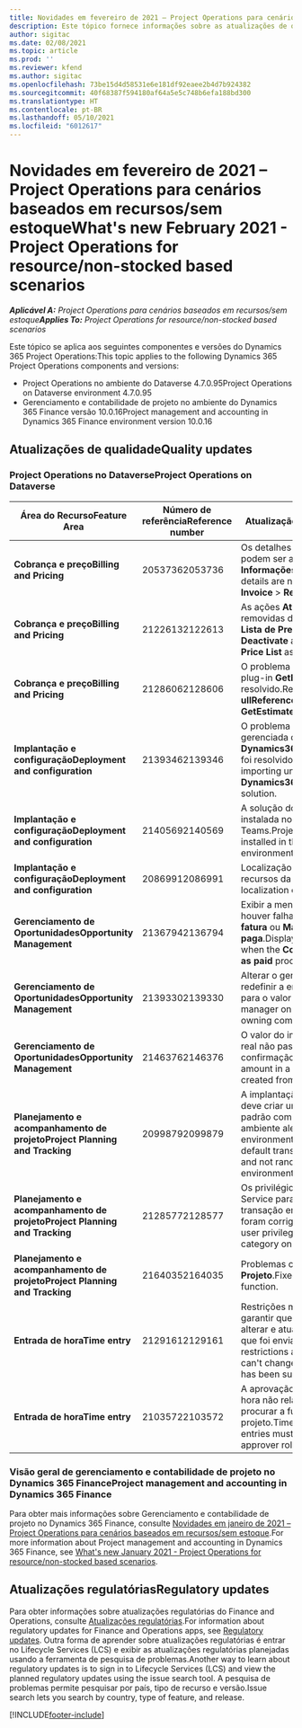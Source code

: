 ```yaml
---
title: Novidades em fevereiro de 2021 – Project Operations para cenários baseados em recursos/sem estoque
description: Este tópico fornece informações sobre as atualizações de qualidade disponíveis na versão de fevereiro de 2021 do Project Operations para cenários baseados em recursos/sem estoque.
author: sigitac
ms.date: 02/08/2021
ms.topic: article
ms.prod: ''
ms.reviewer: kfend
ms.author: sigitac
ms.openlocfilehash: 73be15d4d58531e6e181df92eaee2b4d7b924382
ms.sourcegitcommit: 40f68387f594180af64a5e5c748b6efa188bd300
ms.translationtype: HT
ms.contentlocale: pt-BR
ms.lasthandoff: 05/10/2021
ms.locfileid: "6012617"
---
```

# <a name="whats-new-february-2021---project-operations-for-resourcenon-stocked-based-scenarios"></a><span data-ttu-id="23f15-103">Novidades em fevereiro de 2021 – Project Operations para cenários baseados em recursos/sem estoque</span><span class="sxs-lookup"><span data-stu-id="23f15-103">What's new February 2021 - Project Operations for resource/non-stocked based scenarios</span></span>

<span data-ttu-id="23f15-104">_**Aplicável A:** Project Operations para cenários baseados em recursos/sem estoque_</span><span class="sxs-lookup"><span data-stu-id="23f15-104">_**Applies To:** Project Operations for resource/non-stocked based scenarios_</span></span>

<span data-ttu-id="23f15-105">Este tópico se aplica aos seguintes componentes e versões do Dynamics 365 Project Operations:</span><span class="sxs-lookup"><span data-stu-id="23f15-105">This topic applies to the following Dynamics 365 Project Operations components and versions:</span></span>

- <span data-ttu-id="23f15-106">Project Operations no ambiente do Dataverse 4.7.0.95</span><span class="sxs-lookup"><span data-stu-id="23f15-106">Project Operations on Dataverse environment 4.7.0.95</span></span>
- <span data-ttu-id="23f15-107">Gerenciamento e contabilidade de projeto no ambiente do Dynamics 365 Finance versão 10.0.16</span><span class="sxs-lookup"><span data-stu-id="23f15-107">Project management and accounting in Dynamics 365 Finance environment version 10.0.16</span></span> 

## <a name="quality-updates"></a><span data-ttu-id="23f15-108">Atualizações de qualidade</span><span class="sxs-lookup"><span data-stu-id="23f15-108">Quality updates</span></span>

### <a name="project-operations-on-dataverse"></a><span data-ttu-id="23f15-109">Project Operations no Dataverse</span><span class="sxs-lookup"><span data-stu-id="23f15-109">Project Operations on Dataverse</span></span>

| <span data-ttu-id="23f15-110">**Área do Recurso**</span><span class="sxs-lookup"><span data-stu-id="23f15-110">**Feature Area**</span></span> | <span data-ttu-id="23f15-111">**Número de referência**</span><span class="sxs-lookup"><span data-stu-id="23f15-111">**Reference number**</span></span> | <span data-ttu-id="23f15-112">**Atualização de qualidade**</span><span class="sxs-lookup"><span data-stu-id="23f15-112">**Quality update**</span></span> |
| --- | --- | --- |
| <span data-ttu-id="23f15-113">**Cobrança e preço**</span><span class="sxs-lookup"><span data-stu-id="23f15-113">**Billing and Pricing**</span></span> | <span data-ttu-id="23f15-114">2053736</span><span class="sxs-lookup"><span data-stu-id="23f15-114">2053736</span></span> | <span data-ttu-id="23f15-115">Os detalhes da linha da fatura agora podem ser acessados em **Fatura** > **Informações relacionadas**.</span><span class="sxs-lookup"><span data-stu-id="23f15-115">Invoice line details are now accessible by going to **Invoice** > **Related information**.</span></span> |
| <span data-ttu-id="23f15-116">**Cobrança e preço**</span><span class="sxs-lookup"><span data-stu-id="23f15-116">**Billing and Pricing**</span></span> | <span data-ttu-id="23f15-117">2122613</span><span class="sxs-lookup"><span data-stu-id="23f15-117">2122613</span></span> | <span data-ttu-id="23f15-118">As ações **Ativar** e **Desativar** foram removidas das entidades de associação **Lista de Preços**.</span><span class="sxs-lookup"><span data-stu-id="23f15-118">The **Activate** and **Deactivate** actions were removed from the **Price List** association entities.</span></span> |
| <span data-ttu-id="23f15-119">**Cobrança e preço**</span><span class="sxs-lookup"><span data-stu-id="23f15-119">**Billing and Pricing**</span></span> | <span data-ttu-id="23f15-120">2128606</span><span class="sxs-lookup"><span data-stu-id="23f15-120">2128606</span></span> | <span data-ttu-id="23f15-121">O problema no **ullReferenceException** no plug-in **GetEstimatesForProject** foi resolvido.</span><span class="sxs-lookup"><span data-stu-id="23f15-121">Resolved the issue with **ullReferenceException** in the **GetEstimatesForProject** plug-in.</span></span> |
| <span data-ttu-id="23f15-122">**Implantação e configuração**</span><span class="sxs-lookup"><span data-stu-id="23f15-122">**Deployment and configuration**</span></span> | <span data-ttu-id="23f15-123">2139346</span><span class="sxs-lookup"><span data-stu-id="23f15-123">2139346</span></span> | <span data-ttu-id="23f15-124">O problema com a importação não gerenciada da solução **Dynamics365ProjectOperationsDualWrite** foi resolvido.</span><span class="sxs-lookup"><span data-stu-id="23f15-124">Resolved the issue with importing unmanaged **Dynamics365ProjectOperationsDualWrite** solution.</span></span> |
| <span data-ttu-id="23f15-125">**Implantação e configuração**</span><span class="sxs-lookup"><span data-stu-id="23f15-125">**Deployment and configuration**</span></span> | <span data-ttu-id="23f15-126">2140569</span><span class="sxs-lookup"><span data-stu-id="23f15-126">2140569</span></span> | <span data-ttu-id="23f15-127">A solução do projeto não deve estar instalada nos ambientes do Dataverse Teams.</span><span class="sxs-lookup"><span data-stu-id="23f15-127">Project solution must not be installed in the Dataverse Teams environments.</span></span> |
| <span data-ttu-id="23f15-128">**Implantação e configuração**</span><span class="sxs-lookup"><span data-stu-id="23f15-128">**Deployment and configuration**</span></span> | <span data-ttu-id="23f15-129">2086991</span><span class="sxs-lookup"><span data-stu-id="23f15-129">2086991</span></span> | <span data-ttu-id="23f15-130">Localização de personalização restrita de recursos da web.</span><span class="sxs-lookup"><span data-stu-id="23f15-130">Restricted customizing localization of web resources.</span></span> |
| <span data-ttu-id="23f15-131">**Gerenciamento de Oportunidades**</span><span class="sxs-lookup"><span data-stu-id="23f15-131">**Opportunity Management**</span></span> | <span data-ttu-id="23f15-132">2136794</span><span class="sxs-lookup"><span data-stu-id="23f15-132">2136794</span></span> | <span data-ttu-id="23f15-133">Exibir a mensagem de erro correta se houver falha nos processos **Confirmar fatura** ou **Marcar fatura como paga**.</span><span class="sxs-lookup"><span data-stu-id="23f15-133">Display the correct error message when the **Confirm invoice** or **Mark invoice as paid** processes fail.</span></span> |
| <span data-ttu-id="23f15-134">**Gerenciamento de Oportunidades**</span><span class="sxs-lookup"><span data-stu-id="23f15-134">**Opportunity Management**</span></span> | <span data-ttu-id="23f15-135">2139330</span><span class="sxs-lookup"><span data-stu-id="23f15-135">2139330</span></span> | <span data-ttu-id="23f15-136">Alterar o gerente de Projeto não deve redefinir a empresa proprietária de volta para o valor padrão.</span><span class="sxs-lookup"><span data-stu-id="23f15-136">Changing the Project manager on a project must not reset the owning company back to the default value.</span></span> |
| <span data-ttu-id="23f15-137">**Gerenciamento de Oportunidades**</span><span class="sxs-lookup"><span data-stu-id="23f15-137">**Opportunity Management**</span></span> | <span data-ttu-id="23f15-138">2146376</span><span class="sxs-lookup"><span data-stu-id="23f15-138">2146376</span></span> | <span data-ttu-id="23f15-139">O valor do imposto corrigido em um dado real não passível de cobrança é criado na confirmação da fatura.</span><span class="sxs-lookup"><span data-stu-id="23f15-139">Corrected tax amount in a non-chargeable actual is created from invoice confirmation.</span></span> |
| <span data-ttu-id="23f15-140">**Planejamento e acompanhamento de projeto**</span><span class="sxs-lookup"><span data-stu-id="23f15-140">**Project Planning and Tracking**</span></span> | <span data-ttu-id="23f15-141">2099879</span><span class="sxs-lookup"><span data-stu-id="23f15-141">2099879</span></span> | <span data-ttu-id="23f15-142">A implantação do ambiente do Dataverse deve criar uma categoria de transação padrão com ID estático e não gerar um por ambiente aleatoriamente.</span><span class="sxs-lookup"><span data-stu-id="23f15-142">The Dataverse environment deployment must create a default transaction category with a static ID and not randomly generate one per environment.</span></span> |
| <span data-ttu-id="23f15-143">**Planejamento e acompanhamento de projeto**</span><span class="sxs-lookup"><span data-stu-id="23f15-143">**Project Planning and Tracking**</span></span> | <span data-ttu-id="23f15-144">2128577</span><span class="sxs-lookup"><span data-stu-id="23f15-144">2128577</span></span> | <span data-ttu-id="23f15-145">Os privilégios de usuário do Project Service para atualizar a categoria de transação em uma atribuição de recurso foram corrigidos.</span><span class="sxs-lookup"><span data-stu-id="23f15-145">Fixed the Project service user privileges to update the transaction category on a resource assignment.</span></span> |
| <span data-ttu-id="23f15-146">**Planejamento e acompanhamento de projeto**</span><span class="sxs-lookup"><span data-stu-id="23f15-146">**Project Planning and Tracking**</span></span> | <span data-ttu-id="23f15-147">2164035</span><span class="sxs-lookup"><span data-stu-id="23f15-147">2164035</span></span> | <span data-ttu-id="23f15-148">Problemas corrigidos com a função **Copiar Projeto**.</span><span class="sxs-lookup"><span data-stu-id="23f15-148">Fixed issues with the **Copy Project** function.</span></span> |
| <span data-ttu-id="23f15-149">**Entrada de hora**</span><span class="sxs-lookup"><span data-stu-id="23f15-149">**Time entry**</span></span> | <span data-ttu-id="23f15-150">2129161</span><span class="sxs-lookup"><span data-stu-id="23f15-150">2129161</span></span> | <span data-ttu-id="23f15-151">Restrições mais rígidas são aplicadas para garantir que os usuários não possam alterar e atualizar uma entrada de tempo que foi enviada ou aprovada.</span><span class="sxs-lookup"><span data-stu-id="23f15-151">Tighter restrictions are applied to ensure users can't change and update a time entry that has been submitted or approved.</span></span> |
| <span data-ttu-id="23f15-152">**Entrada de hora**</span><span class="sxs-lookup"><span data-stu-id="23f15-152">**Time entry**</span></span> | <span data-ttu-id="23f15-153">2103572</span><span class="sxs-lookup"><span data-stu-id="23f15-153">2103572</span></span> | <span data-ttu-id="23f15-154">A aprovação de tempo para entradas de hora não relacionadas ao projeto não deve procurar a função de aprovador do projeto.</span><span class="sxs-lookup"><span data-stu-id="23f15-154">Time approval for non-project time entries must not be looking for project approver role.</span></span> |

### <a name="project-management-and-accounting-in-dynamics-365-finance"></a><span data-ttu-id="23f15-155">Visão geral de gerenciamento e contabilidade de projeto no Dynamics 365 Finance</span><span class="sxs-lookup"><span data-stu-id="23f15-155">Project management and accounting in Dynamics 365 Finance</span></span> 

<span data-ttu-id="23f15-156">Para obter mais informações sobre Gerenciamento e contabilidade de projeto no Dynamics 365 Finance, consulte [Novidades em janeiro de 2021 – Project Operations para cenários baseados em recursos/sem estoque](whats-new-jan-2021-resource-based.md).</span><span class="sxs-lookup"><span data-stu-id="23f15-156">For more information about Project management and accounting in Dynamics 365 Finance, see [What's new January 2021 - Project Operations for resource/non-stocked based scenarios](whats-new-jan-2021-resource-based.md).</span></span>


## <a name="regulatory-updates"></a><span data-ttu-id="23f15-157">Atualizações regulatórias</span><span class="sxs-lookup"><span data-stu-id="23f15-157">Regulatory updates</span></span>

<span data-ttu-id="23f15-158">Para obter informações sobre atualizações regulatórias do Finance and Operations, consulte [Atualizações regulatórias](/dynamics365/finance/localizations/regulatory-updates).</span><span class="sxs-lookup"><span data-stu-id="23f15-158">For information about regulatory updates for Finance and Operations apps, see [Regulatory updates](/dynamics365/finance/localizations/regulatory-updates).</span></span> <span data-ttu-id="23f15-159">Outra forma de aprender sobre atualizações regulatórias é entrar no Lifecycle Services (LCS) e exibir as atualizações regulatórias planejadas usando a ferramenta de pesquisa de problemas.</span><span class="sxs-lookup"><span data-stu-id="23f15-159">Another way to learn about regulatory updates is to sign in to Lifecycle Services (LCS) and view the planned regulatory updates using the issue search tool.</span></span> <span data-ttu-id="23f15-160">A pesquisa de problemas permite pesquisar por país, tipo de recurso e versão.</span><span class="sxs-lookup"><span data-stu-id="23f15-160">Issue search lets you search by country, type of feature, and release.</span></span>


[!INCLUDE[footer-include](../includes/footer-banner.md)]